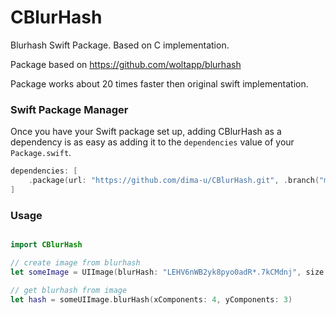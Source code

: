 # CBlurHash

Blurhash Swift Package. Based on C implementation.

Package based on https://github.com/woltapp/blurhash

Package works about 20 times faster then original swift implementation.

### Swift Package Manager

Once you have your Swift package set up, adding CBlurHash as a dependency is as easy as adding it to the `dependencies` value of your `Package.swift`.

```swift
dependencies: [
    .package(url: "https://github.com/dima-u/CBlurHash.git", .branch("master"))
]
```

### Usage


```swift

import CBlurHash

// create image from blurhash
let someImage = UIImage(blurHash: "LEHV6nWB2yk8pyo0adR*.7kCMdnj", size: .init(width: 128, height: 128))

// get blurhash from image
let hash = someUIImage.blurHash(xComponents: 4, yComponents: 3)

```
